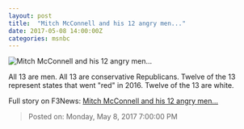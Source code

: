 ```yaml
---
layout: post
title:  "Mitch McConnell and his 12 angry men..."
date: 2017-05-08 14:00:00Z
categories: msnbc
---
```


![Mitch McConnell and his 12 angry men...](http://www.msnbc.com/sites/msnbc/files/styles/ratio--1_91-1--1200x630/public/article-teasers/ap216201425340.jpg?itok=a9FP573w)

All 13 are men. All 13 are conservative Republicans. Twelve of the 13 represent states that went "red" in 2016. Twelve of the 13 are white.


Full story on F3News: [Mitch McConnell and his 12 angry men...](http://www.f3nws.com/n/csVtqG)

> Posted on: Monday, May 8, 2017 7:00:00 PM
